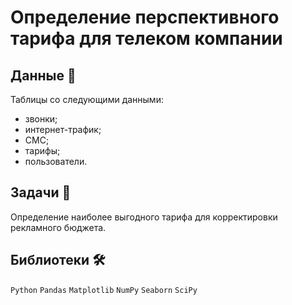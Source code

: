# Определение перспективного тарифа для телеком компании

## Данные 📁
Таблицы со следующими данными:
- звонки;
- интернет-трафик;
- СМС;
- тарифы;
- пользователи.

## Задачи 📝

Определение наиболее выгодного тарифа для корректировки рекламного бюджета.

## Библиотеки 🛠️
`Python` `Pandas` `Matplotlib` `NumPy` `Seaborn` `SciPy`

